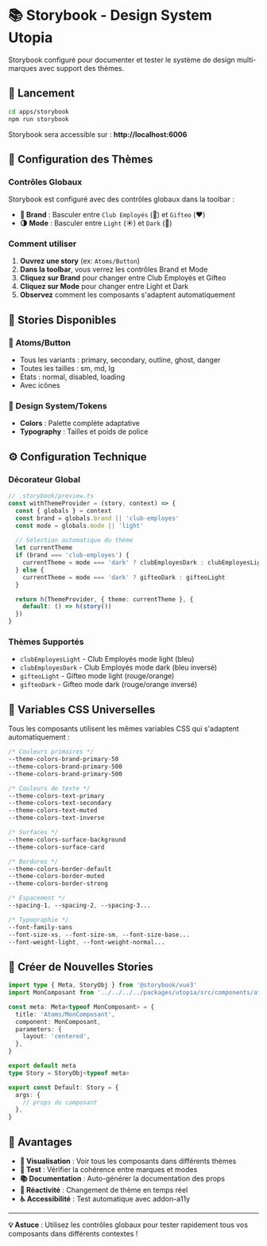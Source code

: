 # 📚 Storybook - Design System Utopia

Storybook configuré pour documenter et tester le système de design multi-marques avec support des thèmes.

## 🚀 Lancement

```bash
cd apps/storybook
npm run storybook
```

Storybook sera accessible sur : **http://localhost:6006**

## 🎨 Configuration des Thèmes

### **Contrôles Globaux**

Storybook est configuré avec des contrôles globaux dans la toolbar :

- **🏢 Brand** : Basculer entre `Club Employés` (💙) et `Gifteo` (❤️)
- **🌗 Mode** : Basculer entre `Light` (☀️) et `Dark` (🌙)

### **Comment utiliser**

1. **Ouvrez une story** (ex: `Atoms/Button`)
2. **Dans la toolbar**, vous verrez les contrôles Brand et Mode
3. **Cliquez sur Brand** pour changer entre Club Employés et Gifteo
4. **Cliquez sur Mode** pour changer entre Light et Dark
5. **Observez** comment les composants s'adaptent automatiquement

## 📖 Stories Disponibles

### **🔲 Atoms/Button**
- Tous les variants : primary, secondary, outline, ghost, danger
- Toutes les tailles : sm, md, lg  
- États : normal, disabled, loading
- Avec icônes

### **🎨 Design System/Tokens**
- **Colors** : Palette complète adaptative
- **Typography** : Tailles et poids de police

## ⚙️ Configuration Technique

### **Décorateur Global**
```typescript
// .storybook/preview.ts
const withThemeProvider = (story, context) => {
  const { globals } = context
  const brand = globals.brand || 'club-employes'
  const mode = globals.mode || 'light'
  
  // Sélection automatique du thème
  let currentTheme
  if (brand === 'club-employes') {
    currentTheme = mode === 'dark' ? clubEmployesDark : clubEmployesLight
  } else {
    currentTheme = mode === 'dark' ? gifteoDark : gifteoLight
  }

  return h(ThemeProvider, { theme: currentTheme }, {
    default: () => h(story())
  })
}
```

### **Thèmes Supportés**
- `clubEmployesLight` - Club Employés mode light (bleu)
- `clubEmployesDark` - Club Employés mode dark (bleu inversé)
- `gifteoLight` - Gifteo mode light (rouge/orange)
- `gifteoDark` - Gifteo mode dark (rouge/orange inversé)

## 🔗 Variables CSS Universelles

Tous les composants utilisent les mêmes variables CSS qui s'adaptent automatiquement :

```css
/* Couleurs primaires */
--theme-colors-brand-primary-50
--theme-colors-brand-primary-500
--theme-colors-brand-primary-500

/* Couleurs de texte */
--theme-colors-text-primary
--theme-colors-text-secondary
--theme-colors-text-muted
--theme-colors-text-inverse

/* Surfaces */
--theme-colors-surface-background
--theme-colors-surface-card

/* Bordures */
--theme-colors-border-default
--theme-colors-border-muted
--theme-colors-border-strong

/* Espacement */
--spacing-1, --spacing-2, --spacing-3...

/* Typographie */
--font-family-sans
--font-size-xs, --font-size-sm, --font-size-base...
--font-weight-light, --font-weight-normal...
```

## 📝 Créer de Nouvelles Stories

```typescript
import type { Meta, StoryObj } from '@storybook/vue3'
import MonComposant from '../../../../packages/utopia/src/components/atoms/MonComposant/MonComposant.vue'

const meta: Meta<typeof MonComposant> = {
  title: 'Atoms/MonComposant',
  component: MonComposant,
  parameters: {
    layout: 'centered',
  },
}

export default meta
type Story = StoryObj<typeof meta>

export const Default: Story = {
  args: {
    // props du composant
  },
}
```

## 🎯 Avantages

- **👀 Visualisation** : Voir tous les composants dans différents thèmes
- **🧪 Test** : Vérifier la cohérence entre marques et modes
- **📚 Documentation** : Auto-générer la documentation des props
- **🔄 Réactivité** : Changement de thème en temps réel
- **♿ Accessibilité** : Test automatique avec addon-a11y

---

**💡 Astuce** : Utilisez les contrôles globaux pour tester rapidement tous vos composants dans différents contextes !
